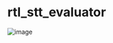 # rtl_stt_evaluator

![image](https://github.com/user-attachments/assets/28eae762-383a-4143-b47d-f34fd4521469)


